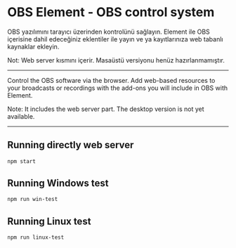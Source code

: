 # OBS Element - OBS control system

OBS yazılımını tarayıcı üzerinden kontrolünü sağlayın. Element ile OBS içerisine dahil edeceğiniz eklentiler ile yayın ve ya kayıtlarınıza web tabanlı kaynaklar ekleyin.

Not: Web server kısmını içerir. Masaüstü versiyonu henüz hazırlanmamıştır.

***

Control the OBS software via the browser. Add web-based resources to your broadcasts or recordings with the add-ons you will include in OBS with Element.

Note: It includes the web server part. The desktop version is not yet available.

***

## Running directly web server

```sh
npm start
```

## Running Windows test

 ```sh
 npm run win-test
 ```

## Running Linux test

 ```sh
 npm run linux-test
 ```
